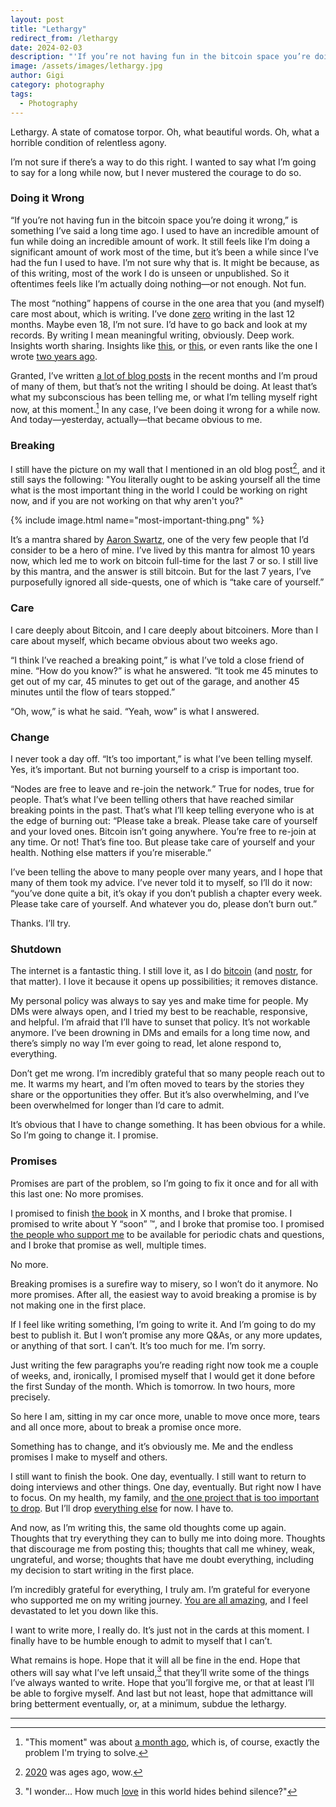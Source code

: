 ```yaml
---
layout: post
title: "Lethargy"
redirect_from: /lethargy
date: 2024-02-03
description: "'If you’re not having fun in the bitcoin space you’re doing it wrong.'"
image: /assets/images/lethargy.jpg
author: Gigi
category: photography
tags:
  - Photography
---
```


Lethargy. A state of comatose torpor. Oh, what beautiful words. Oh, what a
horrible condition of relentless agony.

I’m not sure if there’s a way to do this right. I wanted to say what I’m going
to say for a long while now, but I never mustered the courage to do so.

### Doing it Wrong

“If you’re not having fun in the bitcoin space you’re doing it wrong,” is
something I’ve said a long time ago. I used to have an incredible amount of fun
while doing an incredible amount of work. It still feels like I’m doing a
significant amount of work most of the time, but it’s been a while since I’ve
had the fun I used to have. I’m not sure why that is. It might be because, as of
this writing, most of the work I do is unseen or unpublished. So it oftentimes
feels like I’m actually doing nothing—or not enough. Not fun.

The most “nothing” happens of course in the one area that you (and myself) care
most about, which is writing. I’ve done [zero](https://21-ways.com/zero) writing
in the last 12 months. Maybe even 18, I’m not sure. I’d have to go back and look
at my records. By writing I mean meaningful writing, obviously. Deep work.
Insights worth sharing. Insights like [this](https://21-ways.com/2/), or
[this](https://21-ways.com/6/), or even rants like the one I wrote [two years
ago](https://dergigi.com/2022/11/19/dear-crypto-fiat-bros/).

Granted, I’ve written [a lot of blog posts](https://opensats.org/blog) in the
recent months and I’m proud of many of them, but that’s not the writing I should
be doing. At least that’s what my subconscious has been telling me, or what I’m
telling myself right now, at this moment.[^fn-past] In any case, I’ve been doing it wrong
for a while now. And today—yesterday, actually—that became obvious to me.

[^fn-past]: "This moment" was about [a month ago](https://mempool.space/block/824555), which is, of course, exactly the problem I'm trying to solve.

### Breaking

I still have the picture on my wall that I mentioned in an old blog
post[^fn-swan], and it still says the following: "You liter­ally ought to be
asking yourself all the time what is the most impor­tant thing in the world
I could be working on right now, and if you are not working on that why aren't
you?"

[^fn-swan]: [2020](/swan) was ages ago, wow.

{% include image.html name="most-important-thing.png" %}

It’s a mantra shared by [Aaron
Swartz](https://archive.org/details/TheInternetsOwnBoyTheStoryOfAaronSwartz),
one of the very few people that I’d consider to be a hero of mine. I’ve lived by
this mantra for almost 10 years now, which led me to work on bitcoin full-time
for the last 7 or so. I still live by this mantra, and the answer is still
bitcoin. But for the last 7 years, I’ve purposefully ignored all side-quests,
one of which is “take care of yourself.”

### Care

I care deeply about Bitcoin, and I care deeply about bitcoiners. More than I
care about myself, which became obvious about two weeks ago.

“I think I’ve reached a breaking point,” is what I’ve told a close friend of
mine. “How do you know?” is what he answered. “It took me 45 minutes to get out
of my car, 45 minutes to get out of the garage, and another 45 minutes until the
flow of tears stopped.”

“Oh, wow,” is what he said. “Yeah, wow” is what I answered.

### Change

I never took a day off. “It’s too important,” is what I’ve been telling myself.
Yes, it’s important. But not burning yourself to a crisp is important too.

“Nodes are free to leave and re-join the network.” True for nodes, true for
people. That’s what I’ve been telling others that have reached similar breaking
points in the past. That’s what I’ll keep telling everyone who is at the edge of
burning out: “Please take a break. Please take care of yourself and your loved
ones. Bitcoin isn’t going anywhere. You’re free to re-join at any time. Or not!
That’s fine too. But please take care of yourself and your health. Nothing else
matters if you’re miserable.”

I’ve been telling the above to many people over many years, and I hope that many
of them took my advice. I’ve never told it to myself, so I’ll do it now: “you’ve
done quite a bit, it’s okay if you don’t publish a chapter every week. Please
take care of yourself. And whatever you do, please don’t burn out.”

Thanks. I’ll try.

### Shutdown

The internet is a fantastic thing. I still love it, as I do
[bitcoin](https://bitcoin-resources.com/) (and
[nostr](https://nostr-resources.com/), for that matter). I love it because it
opens up possibilities; it removes distance.

My personal policy was always to say yes and make time for people. My DMs were
always open, and I tried my best to be reachable, responsive, and helpful. I’m
afraid that I’ll have to sunset that policy. It’s not workable anymore. I’ve
been drowning in DMs and emails for a long time now, and there’s simply no way
I’m ever going to read, let alone respond to, everything.

Don’t get me wrong. I’m incredibly grateful that so many people reach out to me.
It warms my heart, and I’m often moved to tears by the stories they share or the
opportunities they offer. But it’s also overwhelming, and I’ve been overwhelmed
for longer than I’d care to admit.

It’s obvious that I have to change something. It has been obvious for a while.
So I’m going to change it. I promise.

### Promises

Promises are part of the problem, so I’m going to fix it once and for all with
this last one: No more promises.

I promised to finish [the book](https://21-ways.com/) in X months, and I broke
that promise. I promised to write about Y “soon” ™, and I broke that promise
too. I promised [the people who support me](https://dergigi.com/support/) to be
available for periodic chats and questions, and I broke that promise as well,
multiple times.

No more.

Breaking promises is a surefire way to misery, so I won’t do it anymore. No more
promises. After all, the easiest way to avoid breaking a promise is by not
making one in the first place.

If I feel like writing something, I’m going to write it. And I’m going to do my
best to publish it. But I won’t promise any more Q&As, or any more updates, or
anything of that sort. I can’t. It’s too much for me. I’m sorry.

Just writing the few paragraphs you’re reading right now took me a couple of
weeks, and, ironically, I promised myself that I would get it done before the
first Sunday of the month. Which is tomorrow. In two hours, more precisely.

So here I am, sitting in my car once more, unable to move once more, tears and
all once more, about to break a promise once more.

Something has to change, and it’s obviously me. Me and the endless promises I
make to myself and others.

I still want to finish the book. One day, eventually. I still want to return to
doing interviews and other things. One day, eventually. But right now I have to
focus. On my health, my family, and [the one project that is too important to
drop](https://opensats.org/). But I’ll drop [everything
else](http://toomanyprojects.xyz) for now. I have to.

And now, as I’m writing this, the same old thoughts come up again. Thoughts that
try everything they can to bully me into doing more. Thoughts that discourage me
from posting this; thoughts that call me whiney, weak, ungrateful, and worse;
thoughts that have me doubt everything, including my decision to start writing
in the first place.

I’m incredibly grateful for everything, I truly am. I’m grateful for everyone
who supported me on my writing journey. [You are all amazing](/patreon), and I
feel devastated to let you down like this.

I want to write more, I really do. It’s just not in the cards at this moment. I
finally have to be humble enough to admit to myself that I can’t.

What remains is hope. Hope that it will all be fine in the end. Hope that others
will say what I’ve left unsaid,[^fn-silence] that they’ll write some of the
things I’ve always wanted to write. Hope that you’ll forgive me, or that at
least I’ll be able to forgive myself. And last but not least, hope that
admittance will bring betterment eventually, or, at a minimum, subdue the
lethargy.

---

[^fn-silence]: "I wonder... How much [love](/peace) in this world hides behind silence?"
